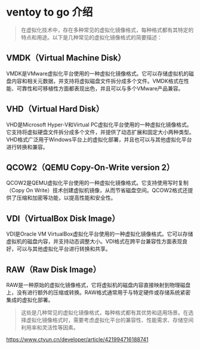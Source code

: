 # ventoy to go 介绍

> 在虚拟化技术中，存在多种常见的虚拟化镜像格式，每种格式都有其特定的特点和用途。以下是几种常见的虚拟化镜像格式的简要描述：

## VMDK（Virtual Machine Disk）
VMDK是VMware虚拟化平台使用的一种虚拟化镜像格式。它可以存储虚拟机的磁盘内容和相关元数据，并支持将虚拟磁盘文件拆分成多个文件。VMDK格式在性能、可靠性和可移植性方面都表现出色，并且可以与多个VMware产品兼容。

## VHD（Virtual Hard Disk）
VHD是Microsoft Hyper-V和Virtual PC虚拟化平台使用的一种虚拟化镜像格式。它支持将虚拟硬盘文件拆分成多个文件，并提供了动态扩展和固定大小两种类型。VHD格式广泛用于Windows平台上的虚拟化部署，并且也可以与其他虚拟化平台进行转换和兼容。

## QCOW2（QEMU Copy-On-Write version 2）
QCOW2是QEMU虚拟化平台使用的一种虚拟化镜像格式。它支持使用写时复制（Copy On Write）技术创建虚拟机镜像，从而节省磁盘空间。QCOW2格式还提供了压缩和加密等功能，以提高性能和安全性。

## VDI（VirtualBox Disk Image）
VDI是Oracle VM VirtualBox虚拟化平台使用的一种虚拟化镜像格式。它可以存储虚拟机的磁盘内容，并支持动态调整大小。VDI格式在跨平台兼容性方面表现良好，可以与其他虚拟化平台进行转换和共享。

## RAW（Raw Disk Image）
RAW是一种原始的虚拟化镜像格式，它将虚拟机的磁盘内容直接映射到物理磁盘上，没有进行额外的压缩或转换。RAW格式通常用于与特定硬件或存储系统紧密集成的虚拟化部署。


> 这些是几种常见的虚拟化镜像格式，每种格式都有其优势和适用场景。在选择虚拟化镜像格式时，需要考虑虚拟化平台的兼容性、性能需求、存储空间利用率和灵活性等因素。


https://www.ctyun.cn/developer/article/421994716188741
